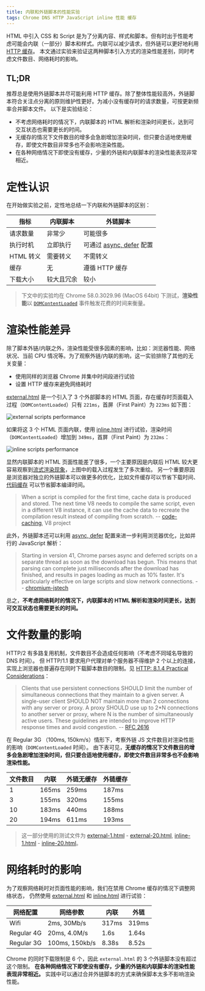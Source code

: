 ```yaml
---
title: 内联和外链脚本的性能实验
tags: Chrome DNS HTTP JavaScript inline 性能 缓存
---
```


HTML 中引入 CSS 和 Script 是为了分离内容、样式和脚本。但有时出于性能考虑可能会内联（一部分）脚本和样式。内联可以减少请求，但外链可以更好地利用[HTTP 缓存][http-cache]。
本文通过实验来验证这两种脚本引入方式的渲染性能差别，同时考虑文件数目、网络耗时的影响。

## TL;DR

推荐总是使用外链脚本并尽可能利用 HTTP 缓存。除了整体性能较高外，外链脚本符合关注点分离的原则维护性更好。为减小没有缓存时的请求数量，可按更新频率合并脚本文件。
以下是实验结论：

* 不考虑网络耗时的情况下，内联脚本的 HTML 解析和渲染时间更长，达到可交互状态也需要更长的时间。
* 无缓存的情况下文件数目的增多会急剧增加渲染时间，但只要合适地使用缓存，即使文件数目非常多也不会影响渲染性能。
* 在各种网络情况下即使没有缓存，少量的外链和内联脚本的渲染性能表现非常相近。

<!--more-->

# 定性认识

在开始做实验之前，定性地总结一下内联和外链脚本的区别：

指标      | 内联脚本   | 外链脚本
---       | ---        | ---
请求数量  | 非常少     | 可能很多
执行时机  | 立即执行   | 可通过 [async, defer][async-defer] 配置
HTML 转义 | 需要转义   | 不需转义
缓存      | 无         | 遵循 HTTP 缓存
下载大小  | 较大且冗余 | 较小

> 下文中的实验均在 Chrome 58.0.3029.96 (MacOS 64bit) 下测试，**渲染性能**以 [`DOMContentLoaded`][dom-ready] 事件触发花费的时间来衡量。

# 渲染性能差异

除了脚本外链/内联之外，渲染性能受很多因素的影响，比如：浏览器性能、网络状况、当前 CPU 情况等。为了观察外链/内联的影响，这一实验排除了其他的无关变量：

* 使用同样的浏览器 Chrome 并集中时间段进行试验
* 设置 HTTP 缓存来避免网络耗时

[external.html][external.html] 是一个引入了 3 个外部脚本的 HTML 页面，存在缓存时页面载入过程（`DOMContentLoaded`）只有 `221ms`，首屏（First Paint）为 `223ms` 如下图：

![external scripts performance][external-perf]

如果将这 3 个 HTML 页面内联，使用 [inline.html][inline.html] 进行试验，渲染时间（`DOMContentLoaded`）增加到 `349ms`，首屏（First Paint）为 `232ms`：

![inline scripts performance][inline-perf]

显然内联脚本的 HTML 页面性能差了很多，一个主要原因是内联后 HTML 较大更容易观察到[流式渲染现象][flow-render]，上图中的载入过程发生了多次重绘。
另一个重要原因是浏览器对独立的外链脚本可以做更多的优化，比如文件缓存可以节省下载时间、[代码缓存][code-caching] 可以节省脚本编译时间。

>  When a script is compiled for the first time, cache data is produced and stored. The next time V8 needs to compile the same script, even in a different V8 instance, it can use the cache data to recreate the compilation result instead of compiling from scratch.  -- [code-caching][code-caching], V8 project

此外，外链脚本还可以利用 [async, defer][async-defer] 配置来进一步利用浏览器优化，比如并行的 JavaScript 解析：

>  Starting in version 41, Chrome parses async and deferred scripts on a separate thread as soon as the download has begun. This means that parsing can complete just milliseconds after the download has finished, and results in pages loading as much as 10% faster. It's particularly effective on large scripts and slow network connections. -- [chromium-jstech][chromium-jstech]

总之，**不考虑网络耗时的情况下，内联脚本的 HTML 解析和渲染时间更长，达到可交互状态也需要更长的时间。**

# 文件数量的影响

HTTP/2 有多路复用机制，文件数目不会造成任何影响（不考虑不同域名导致的 DNS 时间）。
但 HTTP/1.1 要求用户代理对单个服务器不得维护 2 个以上的连接，实现上浏览器也普遍存在同时下载脚本数目的限制。见 [HTTP: 8.1.4 Practical Considerations][rfc2616]：

>  Clients that use persistent connections SHOULD limit the number of
   simultaneous connections that they maintain to a given server. A
   single-user client SHOULD NOT maintain more than 2 connections with
   any server or proxy. A proxy SHOULD use up to 2*N connections to
   another server or proxy, where N is the number of simultaneously
   active users. These guidelines are intended to improve HTTP response
   times and avoid congestion.  -- [RFC 2616][http]

在 Regular 3G （100ms, 150km/s）情形下，考察外链 JS 文件数目对渲染性能的影响（`DOMContentLoaded` 时间）。
由下表可见，**无缓存的情况下文件数目的增多会急剧增加渲染时间，但只要合适地使用缓存，即使文件数目非常多也不会影响渲染性能。**

文件数目 | 内联  | 外链无缓存 | 外链缓存
---      | ---   | ---        | ---
1        | 165ms | 259ms      | 187ms
3        | 155ms | 320ms      | 155ms
10       | 183ms | 440ms      | 188ms
20       | 194ms | 611ms      | 193ms

> 这一部分使用的测试文件为
> [external-1.html][external-1.html] - [external-20.html][external-20.html],
> [inline-1.html][inline-1.html] - [inline-20.html][inline-20.html]。

# 网络耗时的影响

为了观察网络耗时对页面性能的影响，我们在禁用 Chrome 缓存的情况下调整网络状态，
仍然使用 [external.html][external.html] 和 [inline.html][inline.html] 进行试验：

网络配置   | 网络参数       | 内联  | 外链
---        | ---            | ---   | ---
Wifi       | 2ms, 30Mb/s    | 317ms | 319ms
Regular 4G | 20ms, 4.0M/s   | 1.6s  | 1.64s
Regular 3G | 100ms, 150kb/s | 8.38s | 8.52s

Chrome 的同时下载限制是 6 个，因此 `external.html` 的 3 个外链脚本没有超过这个限制。
**在各种网络情况下即使没有缓存，少量的外链和内联脚本的渲染性能表现非常相近。**
实践中可以通过合并外链脚本的方式来确保脚本太多不影响渲染性能。

[flow-render]: /2016/11/26/static-dom-render-blocking.html
[harttle]: https://harttle.land
[http-cache]: /2017/04/04/using-http-cache.html
[async-defer]: /2016/03/14/non-blocking-javascript-loading.html
[inline-perf]: /assets/img/blog/html/inline-perf@2x.png
[external-perf]: /assets/img/blog/html/external-perf@2x.png
[dom-ready]: /2016/05/14/binding-document-ready-event.html
[external.html]: https://github.com/harttle/external-vs-inline-scripts/blob/master/external.html
[inline.html]: https://github.com/harttle/external-vs-inline-scripts/blob/master/inline.html
[code-caching]: https://v8project.blogspot.jp/2015/07/code-caching.html
[rfc2616]: https://tools.ietf.org/html/rfc2616#page-46
[http]: /2014/10/01/http.html
[chromium-jstech]: https://blog.chromium.org/2015/03/new-javascript-techniques-for-rapid.html
[external-1.html]: https://github.com/harttle/external-vs-inline-scripts/blob/master/external-1.html
[external-20.html]: https://github.com/harttle/external-vs-inline-scripts/blob/master/external-1.html
[inline-1.html]: https://github.com/harttle/external-vs-inline-scripts/blob/master/inline-1.html
[inline-20.html]: https://github.com/harttle/external-vs-inline-scripts/blob/master/inline-1.html
